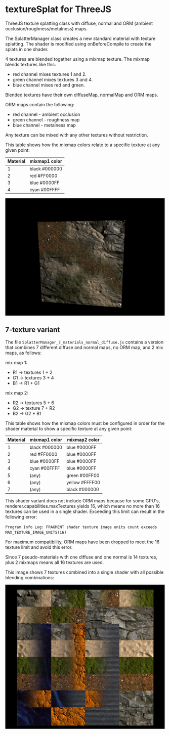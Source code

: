 # textureSplat for ThreeJS

ThreeJS texture splatting class with diffuse, normal and ORM (ambient occlusion/roughness/metalness) maps.

The SplatterManager class creates a new standard material with texture splatting.
The shader is modified using onBeforeCompile to create the splats in one shader.

4 textures are blended together using a mixmap texture. The mixmap blends textures like this:
- red channel mixes textures 1 and 2.
- green channel mixes textures 3 and 4.
- blue channel mixes red and green.

Blended textures have their own diffuseMap, normalMap and ORM maps.

ORM maps contain the following:
- red channel - ambient occlusion
- green channel - roughness map
- blue channel - metalness map

Any texture can be mixed with any other textures without restriction.

This table shows how the mixmap colors relate to a specific texture at any given point:

| Material | mixmap1 color |
| -------- | ------------- |
| 1        | black #000000 |
| 2        | red   #FF0000 |
| 3        | blue  #0000FF |
| 4        | cyan  #00FFFF |

![Demo](demo.png)


## 7-texture variant

The file `SplatterManager_7_materials_normal_diffuse.js` contains a version that combines 
7 different diffuse and normal maps, no ORM map, and 2 mix maps, as follows:

mix map 1:

- R1 -> textures 1 + 2
- G1 -> textures 3 + 4 
- B1 -> R1 + G1

mix map 2:

- R2 -> textures 5 + 6
- G2 -> texture 7 + R2
- B2 -> G2 + B1

This table shows how the mixmap colors must be configured in order for the shader
material to show a specific texture at any given point:

| Material | mixmap1 color | mixmap2 color  |
| -------- | ------------- | -------------- |
| 1        | black #000000 | blue   #0000FF |
| 2        | red   #FF0000 | blue   #0000FF |
| 3        | blue  #0000FF | blue   #0000FF |
| 4        | cyan  #00FFFF | blue   #0000FF |
| 5        | (any)         | green  #00FF00 |
| 6        | (any)         | yellow #FFFF00 |
| 7        | (any)         | black  #000000 |


This shader variant does not include ORM maps because for some GPU's, renderer.capabilities.maxTextures yields 16, which means no more than 16 textures can be used in a single shader. Exceeding this limit can result in the following error:

`Program Info Log: FRAGMENT shader texture image units count exceeds MAX_TEXTURE_IMAGE_UNITS(16)`

For maximum compatibility, ORM maps have been dropped to meet the 16 texture limit and avoid this error.

Since 7 pseudo-materials with one diffuse and one normal is 14 textures, plus 2 mixmaps means all 16 textures are used. 

This image shows 7 textures combined into a single shader with all possible blending combinations:

![Demo](demo7.jpg)
